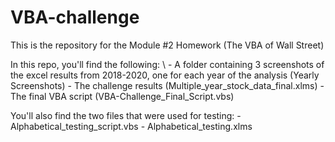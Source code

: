 # VBA-challenge
This is the repository for the Module #2 Homework (The VBA of Wall Street)

In this repo, you'll find the following:
    \ - A folder containing 3 screenshots of the excel results from 2018-2020, one for each year of the analysis (Yearly Screenshots)
    - The challenge results (Multiple_year_stock_data_final.xlms)
    - The final VBA script (VBA-Challenge_Final_Script.vbs)

You'll also find the two files that were used for testing:
    - Alphabetical_testing_script.vbs
    - Alphabetical_testing.xlms

